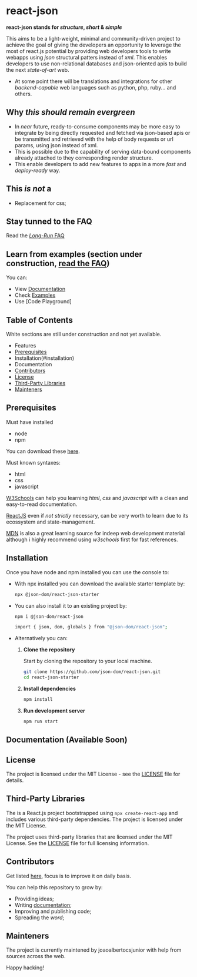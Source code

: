 # react-json

**react-json stands for _structure_, _short_ & _simple_**

This aims to be a light-weight, minimal and community-driven project to achieve the goal of giving the developers an opportunity to leverage the most of react.js potential by providing web developers tools to write webapps using _json_ structural patters instead of _xml_. This enables developers to use non-relational databases and json-oriented apis to build the next _state-of-art_ web.

- At some point there will be translations and integrations for other _backend-capable_ web languages such as python, php, ruby... and others.

## Why _this should remain evergreen_

- In _near_ future, ready-to-consume components may be more easy to integrate by being directly requested and fetched via json-based apis or be transmitted and retrieved with the help of body requests or url params, using json instead of xml.
- This is possible due to the capability of serving data-bound components already attached to they corresponding render structure.
- This enable developers to add new features to apps in a more _fast_ and _deploy-ready_ way.

## This _is not_ a

- Replacement for css;

## Stay tunned to the FAQ

Read the [_Long-Run_ FAQ](./about/faq.md)

## Learn from examples (section under construction, [read the FAQ](./about/faq.md))

You can:

- View [Documentation](./about/docs.md)
- Check [Examples](./examples)
- Use [Code Playground]

## Table of Contents

White sections are still under construction and not yet available.

- Features
- [Prerequisites](#prerequisites)
- Installation(#installation)
- Documentation
- [Contributors](#contributors)
- [License](#license)
- [Third-Party Libraries](#third-party-libraries)
- [Mainteners](#mainteners)

## Prerequisites

Must have installed

- node
- npm

You can download these [here](https://nodejs.org/en/download/package-manager).

Must known syntaxes:

- html
- css
- javascript

[W3Schools](https://www.w3schools.com/) can help you learning _html_, _css_ and _javascript_ with a clean and easy-to-read documentation.

[ReactJS](https://react.dev/) even if _not strictly_ necessary, can be very worth to learn due to its ecossystem and state-management.

[MDN](https://developer.mozilla.org/en-US/) is also a great learning source for indeep web development material although i highly recommend using _w3schools_ first for fast references.

## Installation

Once you have node and npm installed you can use the console to:

- With npx installed you can download the available starter template by:

	```bash
	npx @json-dom/react-json-starter

- You can also install it to an existing project by:

	```bash
	npm i @json-dom/react-json
	
	import { json, dom, globals } from "@json-dom/react-json";

- Alternatively you can:

	1. **Clone the repository**

	   Start by cloning the repository to your local machine. 

	   ```bash
	   git clone https://github.com/json-dom/react-json.git
	   cd react-json-starter  
	   
	2. **Install dependencies**

		```bash
		npm install
		
	2. **Run development server**	
		
		```bash
		npm run start


## Documentation (Available Soon)

## License

The project is licensed under the MIT License - see the [LICENSE](./LICENSE.txt) file for details.

## Third-Party Libraries

The is a React.js project bootstrapped using `npx create-react-app` and includes various third-party dependencies. The project is licensed under the MIT License.

The project uses third-party libraries that are licensed under the MIT License. See the [LICENSE](./LICENSE.txt) file for full licensing information.

## Contributors

Get listed [here](./about/contributors.txt), focus is to improve it on daily basis.

You can help this repository to grow by:

- Providing ideas;
- Writing [documentation](./about/docs.md);
- Improving and publishing code;
- Spreading the _word_;

## Mainteners

The project is currently maintened by joaoalbertocsjunior with help from sources across the web.

Happy hacking!
